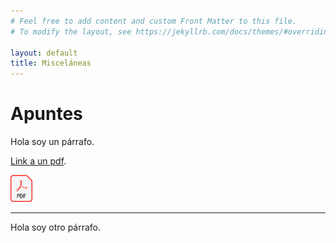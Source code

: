 ```yaml
---
# Feel free to add content and custom Front Matter to this file.
# To modify the layout, see https://jekyllrb.com/docs/themes/#overriding-theme-defaults

layout: default
title: Misceláneas
---
```


# Apuntes

Hola soy un párrafo. 

[Link a un pdf](ejemplo.pdf).

<a href="recursos/ejemplo.pdf">
<img src="imagenes/logo_pdf.png" width="35pt"/>
</a>

---

Hola soy otro párrafo.